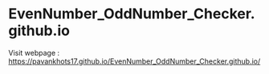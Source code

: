# EvenNumber_OddNumber_Checker.github.io

Visit webpage : https://pavankhots17.github.io/EvenNumber_OddNumber_Checker.github.io/
